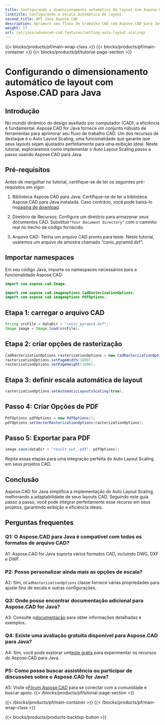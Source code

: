 ```yaml
---
title: Configurando o dimensionamento automático de layout com Aspose.CAD para Java
linktitle: Configurando a escala automática de layout
second_title: API Java Aspose.CAD
description: Aprimore seu fluxo de trabalho CAD com Aspose.CAD para Java. Este guia passo a passo apresenta o Auto Layout Scaling, garantindo exibição e eficiência ideais. Baixe a biblioteca, siga o tutorial e revolucione seus projetos CAD.
weight: 17
url: /pt/java/advanced-cad-features/setting-auto-layout-scaling/
---
```


{{< blocks/products/pf/main-wrap-class >}}
{{< blocks/products/pf/main-container >}}
{{< blocks/products/pf/tutorial-page-section >}}

# Configurando o dimensionamento automático de layout com Aspose.CAD para Java

## Introdução

No mundo dinâmico do design auxiliado por computador (CAD), a eficiência é fundamental. Aspose.CAD for Java fornece um conjunto robusto de ferramentas para aprimorar seu fluxo de trabalho CAD. Um dos recursos de destaque é o Auto Layout Scaling, uma funcionalidade que garante que seus layouts sejam ajustados perfeitamente para uma exibição ideal. Neste tutorial, exploraremos como implementar o Auto Layout Scaling passo a passo usando Aspose.CAD para Java.

## Pré-requisitos

Antes de mergulhar no tutorial, certifique-se de ter os seguintes pré-requisitos em vigor:

1.  Biblioteca Aspose.CAD para Java: Certifique-se de ter a biblioteca Aspose.CAD para Java instalada. Caso contrário, você pode baixá-lo no[página de download](https://releases.aspose.com/cad/java/).

2.  Diretório de Recursos: Configure um diretório para armazenar seus documentos CAD. Substituir`"Your Document Directory"` com o caminho real no trecho de código fornecido.

3. Arquivo CAD: Tenha um arquivo CAD pronto para teste. Neste tutorial, usaremos um arquivo de amostra chamado “conic_pyramid.dxf”.

## Importar namespaces

Em seu código Java, importe os namespaces necessários para a funcionalidade Aspose.CAD:

```java
import com.aspose.cad.Image;

import com.aspose.cad.imageoptions.CadRasterizationOptions;
import com.aspose.cad.imageoptions.PdfOptions;
```

## Etapa 1: carregar o arquivo CAD

```java
String srcFile = dataDir + "conic_pyramid.dxf";
Image image = Image.load(srcFile);
```

## Etapa 2: criar opções de rasterização

```java
CadRasterizationOptions rasterizationOptions = new CadRasterizationOptions();
rasterizationOptions.setPageWidth(1600);
rasterizationOptions.setPageHeight(1600);
```

## Etapa 3: definir escala automática de layout

```java
rasterizationOptions.setAutomaticLayoutsScaling(true);
```

## Passo 4: Criar Opções de PDF

```java
PdfOptions pdfOptions = new PdfOptions();
pdfOptions.setVectorRasterizationOptions(rasterizationOptions);
```

## Passo 5: Exportar para PDF

```java
image.save(dataDir + "result_out_.pdf", pdfOptions);
```

Repita essas etapas para uma integração perfeita do Auto Layout Scaling em seus projetos CAD.

## Conclusão

Aspose.CAD for Java simplifica a implementação do Auto Layout Scaling, melhorando a adaptabilidade de seus layouts CAD. Seguindo este guia passo a passo, você pode integrar perfeitamente esse recurso em seus projetos, garantindo exibição e eficiência ideais.

## Perguntas frequentes

### Q1: O Aspose.CAD para Java é compatível com todos os formatos de arquivo CAD?

A1: Aspose.CAD for Java suporta vários formatos CAD, incluindo DWG, DXF e DWF.

### P2: Posso personalizar ainda mais as opções de escala?

 A2: Sim, o`CadRasterizationOptions` classe fornece várias propriedades para ajuste fino de escala e outras configurações.

### Q3: Onde posso encontrar documentação adicional para Aspose.CAD for Java?

 A3: Consulte o[documentação](https://reference.aspose.com/cad/java/) para obter informações detalhadas e exemplos.

### Q4: Existe uma avaliação gratuita disponível para Aspose.CAD para Java?

 A4: Sim, você pode explorar um[teste grátis](https://releases.aspose.com/) para experimentar os recursos do Aspose.CAD para Java.

### P5: Como posso buscar assistência ou participar de discussões sobre o Aspose.CAD for Java?

A5: Visite o[Fórum Aspose.CAD](https://forum.aspose.com/c/cad/19) para se conectar com a comunidade e buscar apoio.
{{< /blocks/products/pf/tutorial-page-section >}}

{{< /blocks/products/pf/main-container >}}
{{< /blocks/products/pf/main-wrap-class >}}

{{< blocks/products/products-backtop-button >}}
